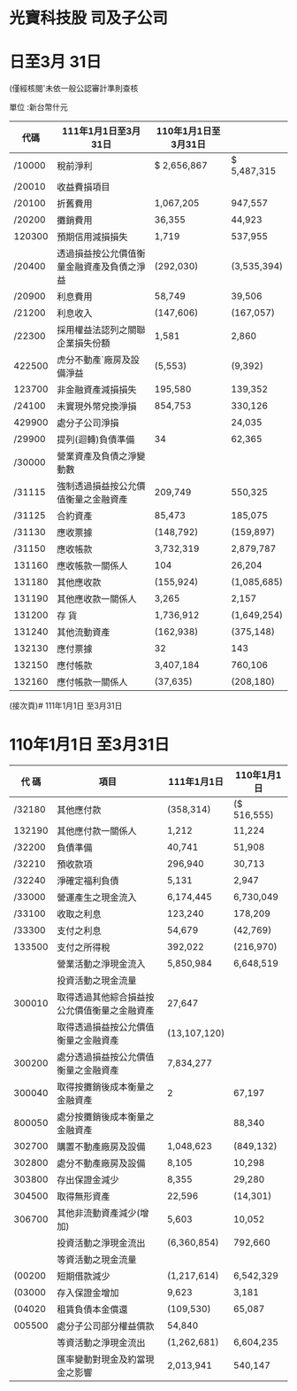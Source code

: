 # 光寶科技股 司及子公司

# 日至3月 31日

(僅經核閱'未依一般公認審計準則查核

單位 :新台幣什元

|代碼|111年1月1日至3月31日|110年1月1日至3月31日| |
|---|---|---|---|
|/10000|稅前淨利|$ 2,656,867|$ 5,487,315|
|/20010|收益費損項目| | |
|/20100|折舊費用|1,067,205|947,557|
|/20200|攤銷費用|36,355|44,923|
|120300|預期信用減損損失|1,719|537,955|
|/20400|透過損益按公允價值衡量金融資產及負債之淨益|(292,030)|(3,535,394)|
|/20900|利息費用|58,749|39,506|
|/21200|利息收入|(147,606)|(167,057)|
|/22300|採用權益法認列之關聯企業損失份額|1,581|2,860|
|422500|虎分不動產`廠房及設備淨益|(5,553)|(9,392)|
|123700|非金融資產減損損失|195,580|139,352|
|/24100|未實現外幣兌換淨損|854,753|330,126|
|429900|處分子公司淨損| |24,035|
|/29900|提列(迴轉)負債準備|34|62,365|
|/30000|營業資產及負債之淨變動數| | |
|/31115|強制透過損益按公允價值衡量之金融資產|209,749|550,325|
|/31125|合約資產|85,473|185,075|
|/31130|應收票據|(148,792)|(159,897)|
|/31150|應收帳款|3,732,319|2,879,787|
|131160|應收帳款一關係人|104|26,204|
|131180|其他應收款|(155,924)|(1,085,685)|
|131190|其他應收款一關係人|3,265|2,157|
|131200|存 貨|1,736,912|(1,649,254)|
|131240|其他流動資產|(162,938)|(375,148)|
|132130|應付票據|32|143|
|132150|應付帳款|3,407,184|760,106|
|132160|應付帳款一關係人|(37,635)|(208,180)|

(接次頁)# 111年1月1日 至3月31日

# 110年1月1日 至3月31日

|代 碼|項目|111年1月1日|110年1月1日|
|---|---|---|---|
|/32180|其他應付款|(358,314)|($ 516,555)|
|132190|其他應付款一關係人|1,212|11,224|
|/32200|負債準備|40,741|51,908|
|/32210|預收款項|296,940|30,713|
|/32240|淨確定福利負債|5,131|2,947|
|/33000|營運產生之現金流入|6,174,445|6,730,049|
|/33100|收取之利息|123,240|178,209|
|/33300|支付之利息|54,679|(42,769)|
|133500|支付之所得稅|392,022|(216,970)|
| |營業活動之淨現金流入|5,850,984|6,648,519|
| |投資活動之現金流量| | |
|300010|取得透過其他綜合損益按公允價值衡量之金融資產|27,647| |
| |取得透過損益按公允價值衡量之金融資產|(13,107,120)| |
|300200|處分透過損益按公允價值衡量之金融資產|7,834,277| |
|300040|取得按攤銷後成本衡量之金融資產|2|67,197|
|800050|處分按攤銷後成本衡量之金融資產| |88,340|
|302700|購置不動產廠房及設備|1,048,623|(849,132)|
|302800|處分不動產廠房及設備|8,105|10,298|
|303800|存出保證金減少|8,355|29,280|
|304500|取得無形資產|22,596|(14,301)|
|306700|其他非流動資產減少(增加)|5,603|10,052|
| |投資活動之淨現金流出|(6,360,854)|792,660|
| |等資活動之現金流量| | |
|(00200|短期借款減少|(1,217,614)|6,542,329|
|(03000|存入保證金增加|9,623|3,181|
|(04020|租賃負債本金償還|(109,530)|65,087|
|005500|處分子公司部分權益價款|54,840| |
| |等資活動之淨現金流出|(1,262,681)|6,604,235|
| |匯率變動對現金及約當現金之影響|2,013,941|540,147|周